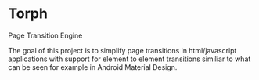 # Torph
Page Transition Engine

The goal of this project is to simplify page transitions in html/javascript applications with support for element to element
transitions similiar to what can be seen for example in Android Material Design.
